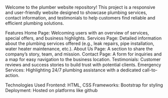 Welcome to the plumber website repository! This project is a responsive and user-friendly website designed to showcase plumbing services, contact information, and testimonials to help customers find reliable and efficient plumbing solutions.

Features
Home Page: Welcoming users with an overview of services, special offers, and business highlights.
Services Page: Detailed information about the plumbing services offered (e.g., leak repairs, pipe installation, water heater maintenance, etc.).
About Us Page: A section to share the company’s story, team, and mission.
Contact Page: A form for inquiries and a map for easy navigation to the business location.
Testimonials: Customer reviews and success stories to build trust with potential clients.
Emergency Services: Highlighting 24/7 plumbing assistance with a dedicated call-to-action.

Technologies Used
Frontend: HTML, CSS
Frameworks: Bootstrap for styling
Deployment: Hosted on platforms like github
